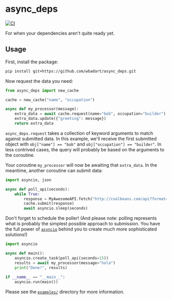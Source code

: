 # async_deps

[![CI](https://github.com/wbadart/async_deps/workflows/CI/badge.svg)][ci]

[ci]: https://github.com/wbadart/async_deps/actions?query=workflow%3ACI

For when your dependencies aren't quite ready yet.

## Usage

First, install the package:

```sh
pip install git+https://github.com/wbadart/async_deps.git
```

Now request the data you need:

```py
from async_deps import new_cache

cache = new_cache("name", "occupation")

async def my_processor(message):
    extra_data = await cache.request(name="bob", occupation="builder")
    extra_data.update({"greeting": message})
    return extra_data
```

`async_deps.request` takes a collection of keyword arguments to match against
submitted data. In this example, we'll receive the first submitted object with
`obj["name"] == "bob"` and `obj["occupation"] == "builder"`. In less contrived
cases, the query will probably be based on the arguments to the coroutine.

Your coroutine `my_processor` will now be awaiting that `extra_data`. In the
meantime, another coroutine can submit data:

```py
import asyncio, json

async def poll_api(seconds):
    while True:
        response = MyAwesomeAPI.fetch("http://coolbeans.com/api?format=json")
        cache.submit(response)
        await asyncio.sleep(seconds)
```

Don't forget to schedule the poller! (And please note: polling represents what
is probably the simplest possible approach to submission. You have the full
power of [`asyncio`][aio] behind you to create much more sophisticated
solutions!)

[aio]: https://docs.python.org/3/library/asyncio.html

```py
import asyncio

async def main():
    asyncio.create_task(poll_api(seconds=15))
    results = await my_processor(message="hola")
    print("Done!", results)
    
if __name__ == "__main__":
    asyncio.run(main())
```

Please see the [`examples/`](./examples) directory for more information.
